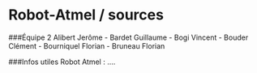 # Robot-Atmel / sources

###Équipe 2
Alibert Jerôme - Bardet Guillaume - Bogi Vincent - Bouder Clément - Bourniquel Florian - Bruneau Florian

###Infos utiles
Robot Atmel : ....
